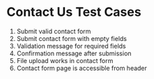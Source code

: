 # Contact Us Test Cases

1. Submit valid contact form
2. Submit contact form with empty fields
3. Validation message for required fields
4. Confirmation message after submission
5. File upload works in contact form
6. Contact form page is accessible from header
